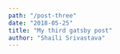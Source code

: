 ```yaml
---
path: "/post-three"
date: "2018-05-25"
title: "My third gatsby post"
author: "Shaili Srivastava"
---
```

